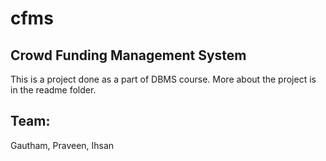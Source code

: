 # cfms

## Crowd Funding Management System

This is a project done as a part of DBMS course. More about the project is in the readme folder.

## Team:
  Gautham, 
  Praveen, 
  Ihsan
